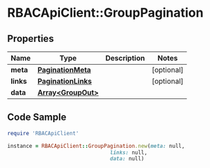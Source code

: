# RBACApiClient::GroupPagination

## Properties

Name | Type | Description | Notes
------------ | ------------- | ------------- | -------------
**meta** | [**PaginationMeta**](PaginationMeta.md) |  | [optional] 
**links** | [**PaginationLinks**](PaginationLinks.md) |  | [optional] 
**data** | [**Array&lt;GroupOut&gt;**](GroupOut.md) |  | 

## Code Sample

```ruby
require 'RBACApiClient'

instance = RBACApiClient::GroupPagination.new(meta: null,
                                 links: null,
                                 data: null)
```


